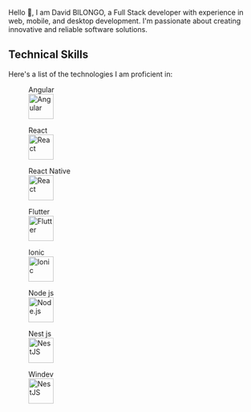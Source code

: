 Hello 👋, I am David BILONGO, a Full Stack developer with experience in web, mobile, and desktop development. I'm passionate about creating innovative and reliable software solutions.

## Technical Skills
Here's a list of the technologies I am proficient in:
<div>
  <figure>
    <figcaption>Angular</figcaption>
  <img src="https://angular.io/assets/images/logos/angular/angular.png" alt="Angular" width="50" height="50">
 </figure>
   <figure>
       <figcaption>React</figcaption>
 <img src="https://upload.wikimedia.org/wikipedia/commons/a/a7/React-icon.svg" alt="React" width="50" height="50">
 
 </figure>
   <figure>
     <figcaption>React Native</figcaption>
 <img src="https://upload.wikimedia.org/wikipedia/commons/a/a7/React-icon.svg" alt="React" width="50" height="50">
   
 </figure>
 <figure>
    <figcaption>Flutter</figcaption>
  <img src="https://static-00.iconduck.com/assets.00/flutter-icon-1651x2048-ojswpayr.png" alt="Flutter" width="50" height="50">
  
 </figure>
 <figure>
    <figcaption>Ionic</figcaption>
  <img src="https://static-00.iconduck.com/assets.00/ionic-icon-2048x2048-5z7cejbj.png" alt="Ionic" width="50" height="50">
  
 </figure>

 
 <figure>
    <figcaption>Node js</figcaption>
 <img src="https://upload.wikimedia.org/wikipedia/commons/d/d9/Node.js_logo.svg" alt="Node.js" width="50" height="50">
  
 </figure>
 
 <figure>
    <figcaption>Nest js</figcaption>
 <img src="https://upload.wikimedia.org/wikipedia/commons/a/a8/NestJS.svg" alt="NestJS" width="50" height="50">
  
 </figure>

  <figure>
    <figcaption>Windev</figcaption>
 <img src="https://asset.brandfetch.io/idD-m4ly_-/idG6kmmWN2.png" alt="NestJS" width="50" height="50">
  
 </figure>


     
    
     
    
</div>

